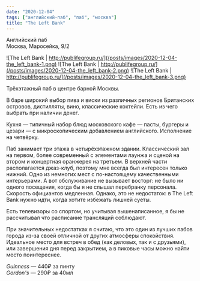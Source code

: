```yaml
---
date: "2020-12-04"
tags: ["английский-паб", "паб", "москва"]
title: "The Left Bank"
---
```


Английский паб\
Москва, Маросейка, 9/2

![The Left Bank | http://publifegroup.ru/](/posts/images/2020-12-04-the_left_bank-1.png)
![The Left Bank | http://publifegroup.ru/](/posts/images/2020-12-04-the_left_bank-2.png)
![The Left Bank | http://publifegroup.ru/](/posts/images/2020-12-04-the_left_bank-3.png)


Трёхэтажный паб в центре барной Москвы.

<!--more-->

В баре широкий выбор пива и виски из различных регионов Британских островов, дистилляты, вино, классические коктейли. Есть из чего выбрать при наличии денег.

Кухня — типичный набор блюд московского кафе — пасты, бургеры и цезари — с микроскопическим добавлением английского. Исполнение на четвёрку.

Паб занимает три этажа в четырёхэтажном здании. Классический зал на первом, более современный с элементами лаунжа и сценой на втором и концертная оранжерея на третьем. В верхней части располагается джаз-клуб, поэтому мне всегда был интересен только нижний. Одно из немногих мест с по-настоящему качественными интерьерами. А вот обслуживание не вызывает восторг: не было ни одного посещения, когда бы я не слышал перебранку персонала. Скорость официантов медленная. Однако, это не недостаток: в The Left Bank нужно идти, когда хотите избежать лишней суеты. 

Есть телевизоры со спортом, но учитывая вышенаписанное, я бы не рассчитывал что расписание трансляций соблюдают.

При значительных недостатках я считаю, что это один из лучших пабов города из-за своей отличной от других атмосферы спокойствия. Идеальное место для встреч в обед (как деловых, так и с друзьями), или завершения дня перед закрытием, а в пиковые часы можно найти место поинтереснее.


_Guinness_ — 440₽ за пинту\
_Gordon's_ — 290₽ за 40мл